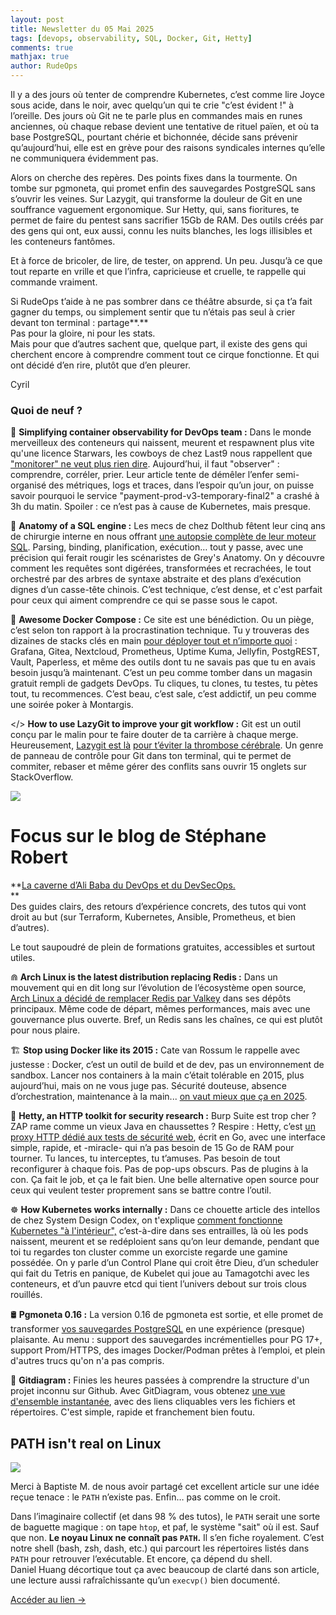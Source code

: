 ```yaml
---
layout: post
title: Newsletter du 05 Mai 2025
tags: [devops, observability, SQL, Docker, Git, Hetty]
comments: true
mathjax: true
author: RudeOps
---
```


Il y a des jours où tenter de comprendre Kubernetes, c’est comme lire Joyce  sous acide, dans le noir, avec quelqu’un qui te crie "c’est évident !" à l’oreille. Des jours où Git ne te parle plus en commandes mais en runes anciennes, où chaque rebase devient une tentative de rituel païen, et où ta base PostgreSQL, pourtant chérie et bichonnée, décide sans prévenir qu’aujourd’hui, elle est en grève pour des raisons syndicales internes qu’elle ne communiquera évidemment pas.

Alors on cherche des repères. Des points fixes dans la tourmente. On tombe sur pgmoneta, qui promet enfin des sauvegardes PostgreSQL sans s’ouvrir les veines. Sur Lazygit, qui transforme la douleur de Git en une souffrance vaguement ergonomique. Sur Hetty, qui, sans fioritures, te permet de faire du pentest sans sacrifier 15Gb de RAM. Des outils créés par des gens qui ont, eux aussi, connu les nuits blanches, les logs illisibles et les conteneurs fantômes.

Et à force de bricoler, de lire, de tester, on apprend. Un peu. Jusqu’à ce que tout reparte en vrille et que l’infra, capricieuse et cruelle, te rappelle qui commande vraiment.

Si RudeOps t’aide à ne pas sombrer dans ce théâtre absurde, si ça t’a fait gagner du temps, ou simplement sentir que tu n’étais pas seul à crier devant ton terminal : partage**.**  
Pas pour la gloire, ni pour les stats.  
Mais pour que d’autres sachent que, quelque part, il existe des gens qui cherchent encore à comprendre comment tout ce cirque fonctionne. Et qui ont décidé d’en rire, plutôt que d’en pleurer.

Cyril

### Quoi de neuf ?

🏹 **Simplifying container observability for DevOps team :** Dans le monde merveilleux des conteneurs qui naissent, meurent et respawnent plus vite qu'une licence Starwars, les cowboys de chez Last9 nous rappellent que ["monitorer" ne veut plus rien dire](https://last9.io/blog/container-observability/). Aujourd’hui, il faut "observer" : comprendre, corréler, prier. Leur article tente de démêler l’enfer semi-organisé des métriques, logs et traces, dans l’espoir qu’un jour, on puisse savoir pourquoi le service "payment-prod-v3-temporary-final2" a crashé à 3h du matin. Spoiler : ce n’est pas à cause de Kubernetes, mais presque.

🥇  **Anatomy of a SQL engine :** Les mecs de chez Dolthub fêtent leur cinq ans de chirurgie interne en nous offrant [une autopsie complète de leur moteur SQL](https://www.dolthub.com/blog/2025-04-25-sql-engine-anatomy/). Parsing, binding, planification, exécution… tout y passe, avec une précision qui ferait rougir les scénaristes de Grey's Anatomy. On y découvre comment les requêtes sont digérées, transformées et recrachées, le tout orchestré par des arbres de syntaxe abstraite et des plans d’exécution dignes d’un casse-tête chinois. C’est technique, c’est dense, et c'est parfait pour ceux qui aiment comprendre ce qui se passe sous le capot.

🐋 **Awesome Docker Compose :** Ce site est une bénédiction. Ou un piège, c’est selon ton rapport à la procrastination technique. Tu y trouveras des dizaines de stacks clés en main [pour déployer tout et n’importe quoi](https://awesome-docker-compose.com/) : Grafana, Gitea, Nextcloud, Prometheus, Uptime Kuma, Jellyfin, PostgREST, Vault, Paperless, et même des outils dont tu ne savais pas que tu en avais besoin jusqu’à maintenant. C’est un peu comme tomber dans un magasin gratuit rempli de gadgets DevOps. Tu cliques, tu clones, tu testes, tu pètes tout, tu recommences. C’est beau, c’est sale, c’est addictif, un peu comme une soirée poker à Montargis.

</> **How to use LazyGit to improve your git workflow :** Git est un outil conçu par le malin pour te faire douter de ta carrière à chaque merge. Heureusement, [Lazygit est là](https://www.freecodecamp.org/news/how-to-use-lazygit-to-improve-your-git-workflow/) [pour t’éviter la thrombose cérébrale](https://www.freecodecamp.org/news/how-to-use-lazygit-to-improve-your-git-workflow/). Un genre de panneau de contrôle pour Git dans ton terminal, qui te permet de commiter, rebaser et même gérer des conflits sans ouvrir 15 onglets sur StackOverflow.

 [![](https://storage.mlcdn.com/account_image/325165/07xeKjaCRiWRpM6PBbYLO16E8l51wpUxdS6A720d.png)](https://blog.stephane-robert.info/) 

# Focus sur le blog de Stéphane Robert

**[La caverne d’Ali Baba du DevOps et du DevSecOps.](https://blog.stephane-robert.info/)  
**  
Des guides clairs, des retours d’expérience concrets, des tutos qui vont droit au but (sur Terraform, Kubernetes, Ansible, Prometheus, et bien d’autres).

Le tout saupoudré de plein de formations gratuites, accessibles et surtout utiles.  
  

⋒ **Arch Linux is the latest distribution replacing Redis :** Dans un mouvement qui en dit long sur l’évolution de l’écosystème open source, [Arch Linux a décidé de remplacer Redis par Valkey](https://www.phoronix.com/news/Arch-Linux-Going-Valkey) dans ses dépôts principaux. Même code de départ, mêmes performances, mais avec une gouvernance plus ouverte. Bref, un Redis sans les chaînes, ce qui est plutôt pour nous plaire.

🏗️ **Stop using Docker like its 2015 :** Cate van Rossum le rappelle avec justesse : Docker, c’est un outil de build et de dev, pas un environnement de sandbox. Lancer nos containers à la main c’était tolérable en 2015, plus aujourd’hui, mais on ne vous juge pas. Sécurité douteuse, absence d’orchestration, maintenance à la main... [on vaut mieux que ça en 2025](https://dev.to/code42cate/stop-using-docker-like-its-2015-1o5l).

👾 **Hetty, an HTTP toolkit for security research :** Burp Suite est trop cher ? ZAP rame comme un vieux Java en chaussettes ? Respire : Hetty, c’est [un proxy HTTP dédié aux tests de sécurité web](https://github.com/dstotijn/hetty), écrit en Go, avec une interface simple, rapide, et -miracle- qui n’a pas besoin de 15 Go de RAM pour tourner. Tu lances, tu interceptes, tu t’amuses. Pas besoin de tout reconfigurer à chaque fois. Pas de pop-ups obscurs. Pas de plugins à la con. Ça fait le job, et ça le fait bien. Une belle alternative open source pour ceux qui veulent tester proprement sans se battre contre l’outil.

☸️ **How Kubernetes works internally :** Dans ce chouette article des intellos de chez System Design Codex, on t'explique [comment fonctionne Kubernetes "à l'intérieur",](https://newsletter.systemdesigncodex.com/p/how-kubernetes-works-internally) c’est-à-dire dans ses entrailles, là où les pods naissent, meurent et se redéploient sans qu’on leur demande, pendant que toi tu regardes ton cluster comme un exorciste regarde une gamine possédée. On y parle d’un Control Plane qui croit être Dieu, d’un scheduler qui fait du Tetris en panique, de Kubelet qui joue au Tamagotchi avec les conteneurs, et d’un pauvre etcd qui tient l’univers debout sur trois clous rouillés.

🛢️ **Pgmoneta 0.16 :** La version 0.16 de pgmoneta est sortie, et elle promet de transformer [vos sauvegardes PostgreSQL](https://www.postgresql.org/about/news/pgmoneta-016-3065/) en une expérience (presque) plaisante. Au menu : support des sauvegardes incrémentielles pour PG 17+, support Prom/HTTPS, des images Docker/Podman prêtes à l’emploi, et plein d'autres trucs qu'on n'a pas compris.

🚀 **Gitdiagram :** Finies les heures passées à comprendre la structure d'un projet inconnu sur Github. Avec GitDiagram, vous obtenez [une vue d'ensemble instantanée](https://github.com/ahmedkhaleel2004/gitdiagram), avec des liens cliquables vers les fichiers et répertoires. C'est simple, rapide et franchement bien foutu.


## PATH isn't real on Linux

![](https://storage.mlcdn.com/account_image/325165/6gfpFKWwzuPlAg7h7CX6uO0vgrKitP8PvJHaCUoa.png)

  

Merci à Baptiste M. de nous avoir partagé cet excellent article sur une idée reçue tenace : le `PATH` n’existe pas. Enfin… pas comme on le croit.

Dans l’imaginaire collectif (et dans 98 % des tutos), le `PATH` serait une sorte de baguette magique : on tape `htop`, et paf, le système "sait" où il est. Sauf que non. **Le noyau Linux ne connaît pas `PATH`.** Il s’en fiche royalement. C’est notre shell (bash, zsh, dash, etc.) qui parcourt les répertoires listés dans `PATH` pour retrouver l’exécutable. Et encore, ça dépend du shell.  
Daniel Huang décortique tout ça avec beaucoup de clarté dans son article, une lecture aussi rafraîchissante qu’un `execvp()` bien documenté.  

[Accéder au lien ->](https://blog.danielh.cc/blog/path)

